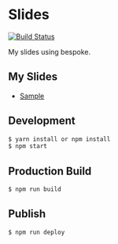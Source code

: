 # Slides
[![Build Status](https://travis-ci.org/abouthiroppy/slides.svg?branch=master)](https://travis-ci.org/abouthiroppy/slides)

My slides using bespoke.

## My Slides
- [Sample](https://abouthiroppy.github.io/slides/hello/)

## Development
```sh
$ yarn install or npm install
$ npm start
```

## Production Build
```sh
$ npm run build
```

## Publish
```sh
$ npm run deploy
```

